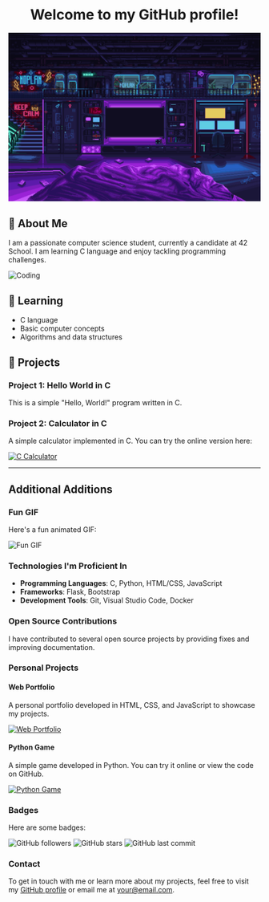 <h1 align="center">Welcome to my GitHub profile!</h1>

![Bienvenue](images/scifi_room.gif)

## 👋 About Me

I am a passionate computer science student, currently a candidate at 42 School. I am learning C language and enjoy tackling programming challenges.

![Coding](https://media.giphy.com/media/l4EoMwbqG1VCmAvp6/giphy.gif)

## 🌱 Learning

- C language
- Basic computer concepts
- Algorithms and data structures

## 🚀 Projects

### Project 1: Hello World in C

This is a simple "Hello, World!" program written in C.

### Project 2: Calculator in C

A simple calculator implemented in C. You can try the online version here:

[![C Calculator](https://example.com/calculator-screenshot.png)](https://your-username.github.io/calculator)

---

## Additional Additions

### Fun GIF

Here's a fun animated GIF:

![Fun GIF](https://media.giphy.com/media/YOUR-GIF-URL/giphy.gif)

### Technologies I'm Proficient In

- **Programming Languages**: C, Python, HTML/CSS, JavaScript
- **Frameworks**: Flask, Bootstrap
- **Development Tools**: Git, Visual Studio Code, Docker

### Open Source Contributions

I have contributed to several open source projects by providing fixes and improving documentation.

### Personal Projects

#### Web Portfolio

A personal portfolio developed in HTML, CSS, and JavaScript to showcase my projects.

[![Web Portfolio](https://example.com/portfolio-screenshot.png)](https://your-username.github.io/portfolio)

#### Python Game

A simple game developed in Python. You can try it online or view the code on GitHub.

[![Python Game](https://example.com/game-screenshot.png)](https://github.com/your-username/game-python)

### Badges

Here are some badges:

![GitHub followers](https://img.shields.io/github/followers/your-username?style=social)
![GitHub stars](https://img.shields.io/github/stars/your-username/project?style=social)
![GitHub last commit](https://img.shields.io/github/last-commit/your-username/project)

### Contact

To get in touch with me or learn more about my projects, feel free to visit my [GitHub profile](https://github.com/your-username) or email me at your@email.com.
